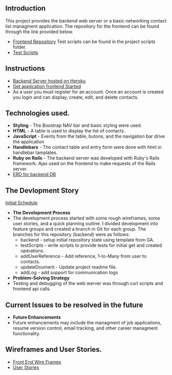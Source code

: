 ## Introduction
This project provides the backend web server or a basic networking contact list
managment application. The repository for the frontend can be found through the
link provided below.
- [Frontend Repository](https://github.com/ajackson57/aj-networking-contacts-frontend)
Test scripts can be found in the project scripts folder.
- [Test Scripts](https://github.com/ajackson57/aj-networking-contacts-backend/tree/master/scripts)

## Instructions
- [Backend Server hosted on Heroku](https://gentle-crag-17128.herokuapp.com/)
- [Get application frontend Started](https://ajackson57.github.io/aj-networking-contacts-frontend/)
- As a user you must register for an account. Once an account is created you
  login and can display, create, edit, and delete contacts.

## Technologies used.
- **Styling** - The Boostrap NAV bar and basic styling were used.
- **HTML** - A table is used to display the list of contacts.
- **JavaScript** - Events from the table, butons, and the navigation bar drive
  the application
- **Handlebars** - The contact table and entry form were done with html in
  handlebar tamplates.
- **Ruby on Rails** - The backend server was developed with Ruby's Rails
  framework. Ajax used on the frontend to make requests of the Rails server.
- [ERD for backend DB](https://github.com/ajackson57/aj-networking-contacts-frontend/blob/master/GA-WDI-Project2-ERD.pdf)

## The Devlopment Story
[Initial Schedule](https://github.com/ajackson57/aj-networking-contacts-frontend/blob/master/Schedule.pdf)
 - **The Development Process**
 - The development process started with some rough wireframes, some user
   stories, and a quick planning outline. I divided development into feature
   groups and created a branch in Git for each group. The branches for this
   repository (backend) were as follows:
     - backend - setup initial repository state using template from GA.
     - testScripts - write scripts to provide tests for initial get and created
       operations.
     - addUserReference - Add reference, 1-to-Many from user to contacts.
     - updateDoument - Update project readme file.
     - addLog - add support for communication logs
 - **Problem-Solving Strategy**
 - Testing and debugging of the web werver was through curl scripts and frontend
   api calls.

## Current Issues to be resolved in the future
- **Future Enhancements**
- Future enhancements may include the managment of job applications, resume
  version control, email tracking, and other career managment functionality.

## Wireframes and User Stories.
- [Front End Wire Frames](https://github.com/ajackson57/aj-networking-contacts-frontend/blob/master/wireframes/network-wireframe.pdf)
- [User Stories](https://github.com/ajackson57/aj-networking-contacts-frontend/blob/master/user-stories.md)
